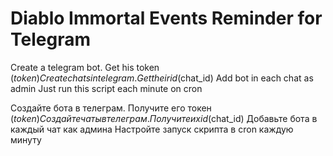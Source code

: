 # Diablo Immortal Events Reminder for Telegram

Create a telegram bot. Get his token ($token)
Create chats in telegram. Get their id ($chat_id)
Add bot in each chat as admin
Just run this script each minute on cron

Создайте бота в телеграм. Получите его токен ($token)
Создайте чаты в телеграм. Получите их id ($chat_id)
Добавьте бота в каждый чат как админа
Настройте запуск скрипта в cron каждую минуту

